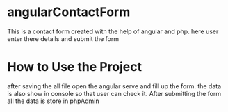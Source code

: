 # angularContactForm
This is a contact form created with the help of angular and php.
here user enter there details and submit the form
# How to Use the Project
after saving the all file open the angular serve
and fill up the form. the data is also show in console so that user can check it.
After submitting the form all the data is store in phpAdmin 




